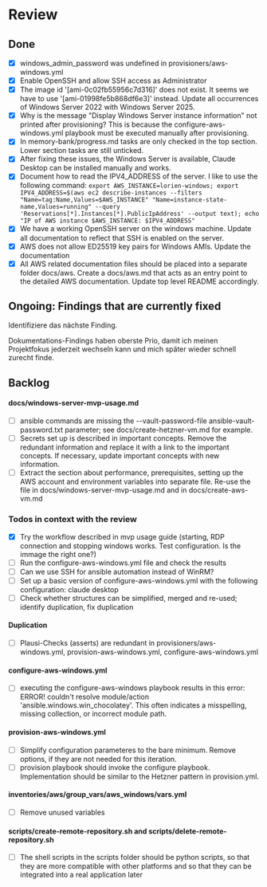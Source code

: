 # Review

## Done

- [x] windows_admin_password was undefined in provisioners/aws-windows.yml
- [x] Enable OpenSSH and allow SSH access as Administrator
- [x] The image id '[ami-0c02fb55956c7d316]' does not exist. It seems we have to use '[ami-01998fe5b868df6e3]' instead. Update all occurrences of Windows Server 2022 with Windows Server 2025.
- [x] Why is the message "Display Windows Server instance information" not printed after provisioning? This is because the configure-aws-windows.yml playbook must be executed manually after provisioning.
- [x] In memory-bank/progress.md tasks are only checked in the top section. Lower section tasks are still unticked.
- [x] After fixing these issues, the Windows Server is available, Claude Desktop can be installed manually and works.
- [x] Document how to read the IPV4_ADDRESS of the server. I like to use the following command: `export AWS_INSTANCE=lorien-windows; export IPV4_ADDRESS=$(aws ec2 describe-instances --filters "Name=tag:Name,Values=$AWS_INSTANCE" "Name=instance-state-name,Values=running" --query 'Reservations[*].Instances[*].PublicIpAddress' --output text); echo "IP of AWS instance $AWS_INSTANCE: $IPV4_ADDRESS"`
- [x] We have a working OpenSSH server on the windows machine. Update all documentation to reflect that SSH is enabled on the server.
- [x] AWS does not allow ED25519 key pairs for Windows AMIs. Update the documentation
- [x] All AWS related documentation files should be placed into a separate folder docs/aws. Create a docs/aws.md that acts as an entry point to the detailed AWS documentation. Update top level README accordingly.
## Ongoing: Findings that are currently fixed

Identifiziere das nächste Finding.

Dokumentations-Findings haben oberste Prio, damit ich meinen Projektfokus jederzeit wechseln kann und mich später wieder schnell zurecht finde.


## Backlog

#### docs/windows-server-mvp-usage.md

- [ ] ansible commands are missing the --vault-password-file ansible-vault-password.txt parameter; see docs/create-hetzner-vm.md for example.
- [ ] Secrets set up is described in important concepts. Remove the redundant information and replace it with a link to the important concepts. If necessary, update important concepts with new information.
- [ ] Extract the section about performance, prerequisites, setting up the AWS account and environment variables into separate file. Re-use the file in docs/windows-server-mvp-usage.md and in docs/create-aws-vm.md

### Todos in context with the review

- [x] Try the workflow described in mvp usage guide (starting, RDP connection and stopping windows works. Test configuration. Is the immage the right one?)
- [ ] Run the configure-aws-windows.yml file and check the results
- [ ] Can we use SSH for ansible automation instead of WinRM?
- [ ] Set up a basic version of configure-aws-windows.yml with the following configuration: claude desktop
- [ ] Check whether structures can be simplified, merged and re-used; identify duplication, fix duplication

#### Duplication

- [ ] Plausi-Checks (asserts) are redundant in provisioners/aws-windows.yml, provision-aws-windows.yml, configure-aws-windows.yml

#### configure-aws-windows.yml

- [ ] executing the configure-aws-windows playbook results in this error: ERROR! couldn't resolve module/action 'ansible.windows.win_chocolatey'. This often indicates a misspelling, missing collection, or incorrect module path.

#### provision-aws-windows.yml

- [ ] Simplify configuration parameteres to the bare minimum. Remove options, if they are not needed for this iteration.
- [ ] provision playbook should invoke the configure playbook. Implementation should be similar to the Hetzner pattern in provision.yml.

#### inventories/aws/group_vars/aws_windows/vars.yml

- [ ] Remove unused variables

#### scripts/create-remote-repository.sh and scripts/delete-remote-repository.sh

- [ ] The shell scripts in the scripts folder should be python scripts, so that they are more compatible with other platforms and so that they can be integrated into a real application later